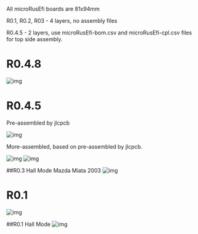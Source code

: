 All microRusEfi boards are 81x94mm


R0.1, R0.2, R03 - 4 layers, no assembly files

R0.4.5 - 2 layers, use microRusEfi-bom.csv and microRusEfi-cpl.csv files for top side assembly.


# R0.4.8

![img](https://raw.githubusercontent.com/rusefi/rusefi_documentation/master/Hardware/microrusefi/Hardware_microRusEfi_0.4.8_pre_assembled_front.jpg)

# R0.4.5

Pre-assembled by jlcpcb

![img](https://raw.githubusercontent.com/wiki/rusefi/rusefi_documentation/Hardware/microrusefi/Hardware_microRusEfi_0.4.5_pre_assembled_front.jpg)

More-assembled, based on pre-assembled by jlcpcb. 

![img](https://raw.githubusercontent.com/wiki/rusefi/rusefi_documentation/Hardware/microrusefi/Hardware_microRusEfi_0.4.5_more_assembled_front.jpg)
![img](https://raw.githubusercontent.com/wiki/rusefi/rusefi_documentation/Hardware/microrusefi/Hardware_microRusEfi_0.4.5_more_assembled_back.jpg)

##R0.3 Hall Mode Mazda Miata 2003
![img](https://raw.githubusercontent.com/wiki/rusefi/rusefi_documentation/Hardware/microrusefi/Hardware_microRusEfi_0_3_assembled_front_hall_setup.jpg)


# R0.1
![img](https://raw.githubusercontent.com/wiki/rusefi/rusefi_documentation/Hardware/microrusefi/Hardware_microRusEfi_0_1_pcb.jpg)

##R0.1 Hall Mode
![img](https://raw.githubusercontent.com/wiki/rusefi/rusefi_documentation/Hardware/microrusefi/Hardware_microRusEfi_0_1_assembled_front_hall_setup.jpg)



